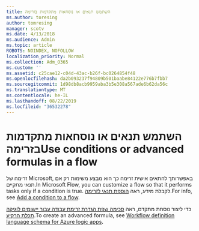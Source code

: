 ```yaml
---
title: השתמש תנאים או נוסחאות מתקדמות בזרימה
ms.author: toresing
author: tomresing
manager: scotv
ms.date: 4/13/2018
ms.audience: Admin
ms.topic: article
ROBOTS: NOINDEX, NOFOLLOW
localization_priority: Normal
ms.collection: Adm_O365
ms.custom: ''
ms.assetid: c25cae12-c04d-43ac-b26f-bc0264854f48
ms.openlocfilehash: da2b093237f94809b501baabe84122e776b7fbb7
ms.sourcegitcommit: 1d98db8acb9959aba3b5e308a567ade6b62da56c
ms.translationtype: MT
ms.contentlocale: he-IL
ms.lasthandoff: 08/22/2019
ms.locfileid: "36532278"
---
```

# <a name="use-conditions-or-advanced-formulas-in-a-flow"></a><span data-ttu-id="01a06-102">השתמש תנאים או נוסחאות מתקדמות בזרימה</span><span class="sxs-lookup"><span data-stu-id="01a06-102">Use conditions or advanced formulas in a flow</span></span>

<span data-ttu-id="01a06-103">זרימה של Microsoft, באפשרותך להתאים אישית זרימה כך הוא מבצע משימות רק אם תנאי מתקיים.</span><span class="sxs-lookup"><span data-stu-id="01a06-103">In Microsoft Flow, you can customize a flow so that it performs tasks only if a condition is true.</span></span> <span data-ttu-id="01a06-104">לקבלת מידע, ראה [הוספת תנאי לזרימה](https://go.microsoft.com/fwlink/?linkid=872112).</span><span class="sxs-lookup"><span data-stu-id="01a06-104">For info, see [Add a condition to a flow](https://go.microsoft.com/fwlink/?linkid=872112).</span></span>
  
<span data-ttu-id="01a06-105">כדי ליצור נוסחת מתקדם, ראה [סכימה שפת הגדרת זרימת עבודה עבור יישומים לוגיקה תכלת הרקיע](https://aka.ms/logicexpressions).</span><span class="sxs-lookup"><span data-stu-id="01a06-105">To create an advanced formula, see [Workflow definition language schema for Azure logic apps](https://aka.ms/logicexpressions).</span></span>
  


